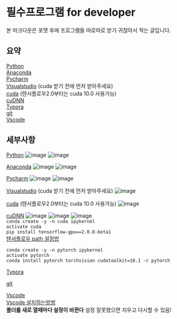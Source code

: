 # 필수프로그램 for developer
본 마크다운은 포맷 후에 프로그램들 따로따로 받기 귀찮아서 적는 글입니다.  

## 요약  
[Python](https://www.python.org/downloads/)  
[Anaconda](https://www.anaconda.com/distribution/)  
[Pycharm](https://www.jetbrains.com/pycharm/download/#section=windows)  
[Visualstudio](https://visualstudio.microsoft.com/ko/downloads/) (cuda 받기 전에 먼저 받아주세요)  
[cuda](https://developer.nvidia.com/cuda-downloads?target_os=Windows&target_arch=x86_64&target_version=10&target_type=exelocal) (텐서플로우2.0부터는 cuda 10.0 사용가능)  
[cuDNN](https://developer.nvidia.com/rdp/cudnn-download)  
[Typora](https://typora.io/#windows)  
[git](https://git-scm.com/downloads)  
[Vscode](https://jueun-park.github.io/2018-08-03/vscode-config-for-ps)  


## 세부사항  
[Python](https://www.python.org/downloads/)
![image](https://user-images.githubusercontent.com/48755377/62468941-2d262300-b7d2-11e9-85e5-b962cd1b168a.png)  ![image](https://user-images.githubusercontent.com/48755377/62469076-7f674400-b7d2-11e9-9a3f-bffba342a18e.png)

  

[Anaconda](https://www.anaconda.com/distribution/)
![image](https://user-images.githubusercontent.com/48755377/62469227-cd7c4780-b7d2-11e9-95bd-a5e82540e91e.png)
![image](https://user-images.githubusercontent.com/48755377/62469420-3368cf00-b7d3-11e9-8e52-5c17c7aeb3e8.png)

  

[Pycharm](https://www.jetbrains.com/pycharm/download/#section=windows)
![image](https://user-images.githubusercontent.com/48755377/62469569-788d0100-b7d3-11e9-8380-e7f3a17b3115.png)
![image](https://user-images.githubusercontent.com/48755377/62469775-edf8d180-b7d3-11e9-8cc3-d8923f124fe4.png)

  

[Visualstudio](https://visualstudio.microsoft.com/ko/downloads/) (cuda 받기 전에 먼저 받아주세요)
![image](https://user-images.githubusercontent.com/48755377/62470605-c30f7d00-b7d5-11e9-802e-aa9998e9ccc9.png)

  

[cuda](https://developer.nvidia.com/cuda-downloads?target_os=Windows&target_arch=x86_64&target_version=10&target_type=exelocal) (텐서플로우2.0부터는 cuda 10.0 사용가능)
![image](https://user-images.githubusercontent.com/48755377/62469915-37e1b780-b7d4-11e9-8527-13332163f5bf.png)

  

[cuDNN](https://developer.nvidia.com/rdp/cudnn-download)
![image](https://user-images.githubusercontent.com/48755377/62470119-ab83c480-b7d4-11e9-8d69-199b042494dd.png)
![image](https://user-images.githubusercontent.com/48755377/62471705-30bca880-b7d8-11e9-90bb-e9a01e76e7db.png)
![image](https://user-images.githubusercontent.com/48755377/62471664-1a165180-b7d8-11e9-97bb-0defc19f7a58.png)  
`conda create -y -n cuda ipykernel`  
`activate cuda`  
`pip install tensorflow-gpu==2.0.0-beta1`  
[텐서플로우 path 설정법](https://pythonkim.tistory.com/137)  

`conda create -y -n pytorch ipykernel`  
`activate pytorch`  
`conda install pytorch torchvision cudatoolkit=10.1 -c pytorch`   


  
[Typora](https://typora.io/#windows)  
  
[git](https://git-scm.com/downloads)  
  
    
[Vscode](https://code.visualstudio.com/)  
[Vscode 설치하는방법](https://jueun-park.github.io/2018-08-03/vscode-config-for-ps)    
**폴더를 새로 열때마다 설정이 바뀐다** 설정 잘못했으면 지우고 다시할 수 있음!  

